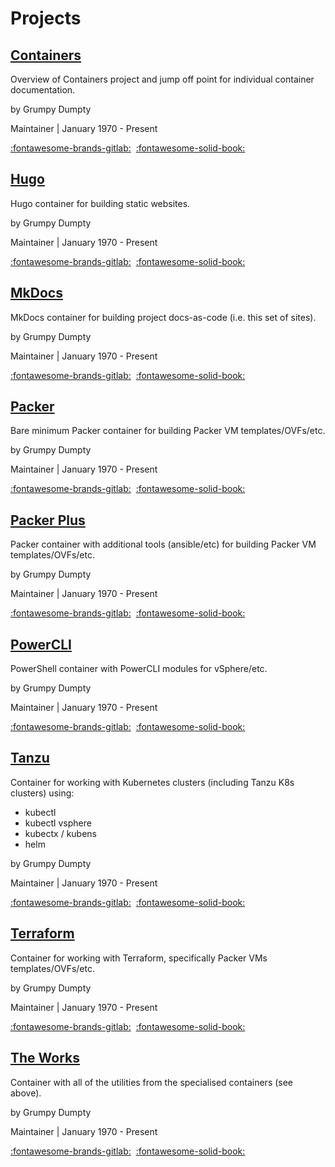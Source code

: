 # Projects

## [Containers](http://containers.lab.net/)

Overview of Containers project and jump off point for individual container documentation.

by Grumpy Dumpty

Maintainer | January 1970 - Present

[:fontawesome-brands-gitlab:](https://gitlab.eng.vmware.com/sydney/containers/containers)  [:fontawesome-solid-book:](https://containers.lab.net)

## [Hugo](http://containers.lab.net/hugo)

Hugo container for building static websites.

by Grumpy Dumpty

Maintainer | January 1970 - Present

[:fontawesome-brands-gitlab:](https://gitlab.eng.vmware.com/sydney/containers/containers/hugo)  [:fontawesome-solid-book:](https://containers.lab.net/hugo)

## [MkDocs](http://containers.lab.net/mkdocs)

MkDocs container for building project docs-as-code (i.e. this set of sites).

by Grumpy Dumpty

Maintainer | January 1970 - Present

[:fontawesome-brands-gitlab:](https://gitlab.eng.vmware.com/sydney/containers/containers/mkdocs)  [:fontawesome-solid-book:](https://containers.lab.net/mkdocs)

## [Packer](http://containers.lab.net/packer)

Bare minimum Packer container for building Packer VM templates/OVFs/etc.

by Grumpy Dumpty

Maintainer | January 1970 - Present

[:fontawesome-brands-gitlab:](https://gitlab.eng.vmware.com/sydney/containers/containers/packer)  [:fontawesome-solid-book:](https://containers.lab.net/packer)

## [Packer Plus](http://containers.lab.net/packerplus)

Packer container with additional tools (ansible/etc) for building Packer VM templates/OVFs/etc.

by Grumpy Dumpty

Maintainer | January 1970 - Present

[:fontawesome-brands-gitlab:](https://gitlab.eng.vmware.com/sydney/containers/containers/packerplus)  [:fontawesome-solid-book:](https://containers.lab.net/packerplus)

## [PowerCLI](http://containers.lab.net/powercli)

PowerShell container with PowerCLI modules for vSphere/etc.

by Grumpy Dumpty

Maintainer | January 1970 - Present

[:fontawesome-brands-gitlab:](https://gitlab.eng.vmware.com/sydney/containers/containers/powercli)  [:fontawesome-solid-book:](https://containers.lab.net/powercli)

## [Tanzu](http://containers.lab.net/tanzu)

Container for working with Kubernetes clusters (including Tanzu K8s clusters) using:

- kubectl
- kubectl vsphere
- kubectx / kubens
- helm

by Grumpy Dumpty

Maintainer | January 1970 - Present

[:fontawesome-brands-gitlab:](https://gitlab.eng.vmware.com/sydney/containers/containers/tanzu)  [:fontawesome-solid-book:](https://containers.lab.net/tanzu)

## [Terraform](http://containers.lab.net/terraform)

Container for working with Terraform, specifically Packer VMs templates/OVFs/etc.

by Grumpy Dumpty

Maintainer | January 1970 - Present

[:fontawesome-brands-gitlab:](https://gitlab.eng.vmware.com/sydney/containers/containers/terraform)  [:fontawesome-solid-book:](https://containers.lab.net/terraform)

## [The Works](http://containers.lab.net/theworks)

Container with all of the utilities from the specialised containers (see above).

by Grumpy Dumpty

Maintainer | January 1970 - Present

[:fontawesome-brands-gitlab:](https://gitlab.eng.vmware.com/sydney/containers/containers/thework)  [:fontawesome-solid-book:](https://containers.lab.net/theworks)

